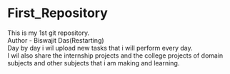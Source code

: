 # First_Repository
This is my 1st git repository.
<br>
Author - Biswajit Das(Restarting)
<br>
Day by day i wil upload new tasks that i will perform every day.
<br>
I wil also share the internship projects and the college projects of domain subjects and other subjects that i am making and learning.
<br>


